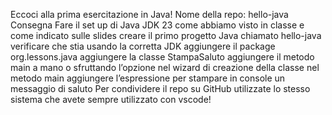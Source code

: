Eccoci alla prima esercitazione in Java! 
Nome della repo: hello-java
Consegna
Fare il set up di Java JDK 23 come abbiamo visto in classe e come indicato sulle slides
creare il primo progetto Java chiamato hello-java
verificare che stia usando la corretta JDK
aggiungere il package org.lessons.java 
aggiungere la classe StampaSaluto aggiungere il metodo main a mano o sfruttando l’opzione nel wizard di creazione della classe
nel metodo main aggiungere l’espressione per stampare in console un messaggio di saluto
Per condividere il repo su GitHub utilizzate lo stesso sistema che avete sempre utilizzato con vscode!